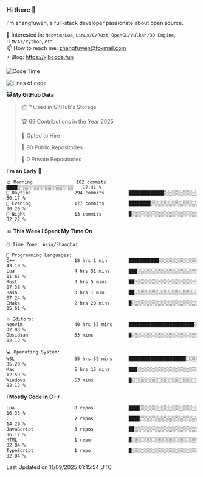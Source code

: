 ### Hi there 👋

I'm zhangfuwen, a full-stack developer passionate about open source.

🌱 Interested in: `Neovim/Lua`, `Linux/C/Rust`, `OpenGL/Vulkan/3D Engine`, `LLM/AI/Python`, etc.  
📫 How to reach me: zhangfuwen@foxmail.com  
⚡ Blog: https://xjbcode.fun 

<!--START_SECTION:waka-->
![Code Time](http://img.shields.io/badge/Code%20Time-53%20hrs%2025%20mins-blue)

![Lines of code](https://img.shields.io/badge/From%20Hello%20World%20I%27ve%20Written-65.3%20thousand%20lines%20of%20code-blue)

**🐱 My GitHub Data** 

> 📦 ? Used in GitHub's Storage 
 > 
> 🏆 69 Contributions in the Year 2025
 > 
> 💼 Opted to Hire
 > 
> 📜 90 Public Repositories 
 > 
> 🔑 0 Private Repositories 
 > 
**I'm an Early 🐤** 

```text
🌞 Morning                102 commits         ████░░░░░░░░░░░░░░░░░░░░░   17.41 % 
🌆 Daytime                294 commits         █████████████░░░░░░░░░░░░   50.17 % 
🌃 Evening                177 commits         ████████░░░░░░░░░░░░░░░░░   30.20 % 
🌙 Night                  13 commits          █░░░░░░░░░░░░░░░░░░░░░░░░   02.22 % 
```


📊 **This Week I Spent My Time On** 

```text
🕑︎ Time Zone: Asia/Shanghai

💬 Programming Languages: 
C++                      18 hrs 1 min        ███████████░░░░░░░░░░░░░░   43.10 % 
Lua                      4 hrs 51 mins       ███░░░░░░░░░░░░░░░░░░░░░░   11.61 % 
Rust                     3 hrs 5 mins        ██░░░░░░░░░░░░░░░░░░░░░░░   07.38 % 
Bash                     3 hrs 1 min         ██░░░░░░░░░░░░░░░░░░░░░░░   07.24 % 
CMake                    2 hrs 20 mins       █░░░░░░░░░░░░░░░░░░░░░░░░   05.61 % 

🔥 Editors: 
Neovim                   40 hrs 55 mins      ████████████████████████░   97.88 % 
Obsidian                 53 mins             █░░░░░░░░░░░░░░░░░░░░░░░░   02.12 % 

💻 Operating System: 
WSL                      35 hrs 39 mins      █████████████████████░░░░   85.29 % 
Mac                      5 hrs 15 mins       ███░░░░░░░░░░░░░░░░░░░░░░   12.59 % 
Windows                  53 mins             █░░░░░░░░░░░░░░░░░░░░░░░░   02.12 % 
```

**I Mostly Code in C++** 

```text
Lua                      8 repos             ████░░░░░░░░░░░░░░░░░░░░░   16.33 % 
C                        7 repos             ████░░░░░░░░░░░░░░░░░░░░░   14.29 % 
JavaScript               3 repos             ██░░░░░░░░░░░░░░░░░░░░░░░   06.12 % 
HTML                     1 repo              █░░░░░░░░░░░░░░░░░░░░░░░░   02.04 % 
TypeScript               1 repo              █░░░░░░░░░░░░░░░░░░░░░░░░   02.04 % 
```




 Last Updated on 11/09/2025 01:15:54 UTC
<!--END_SECTION:waka-->
